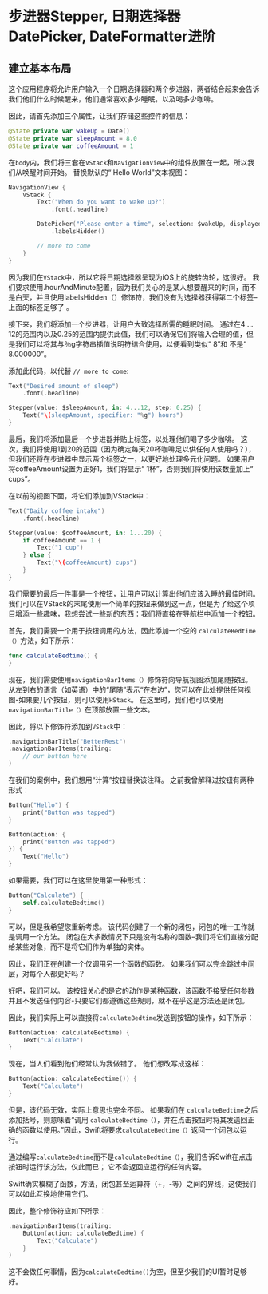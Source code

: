 # 步进器Stepper, 日期选择器 DatePicker, DateFormatter进阶

## 建立基本布局

这个应用程序将允许用户输入一个日期选择器和两个步进器，两者结合起来会告诉我们他们什么时候醒来，他们通常喜欢多少睡眠，以及喝多少咖啡。

因此，请首先添加三个属性，让我们存储这些控件的信息：

```swift
@State private var wakeUp = Date()
@State private var sleepAmount = 8.0
@State private var coffeeAmount = 1
```

在`body`内，我们将三套在`VStack`和`NavigationView`中的组件放置在一起，所以我们从唤醒时间开始。 替换默认的“ Hello World”文本视图：

```swift
NavigationView {
    VStack {
        Text("When do you want to wake up?")
            .font(.headline)

        DatePicker("Please enter a time", selection: $wakeUp, displayedComponents: .hourAndMinute)
            .labelsHidden()

        // more to come
    }
}
```

因为我们在`VStack`中，所以它将日期选择器呈现为iOS上的旋转齿轮，这很好。 我们要求使用.hourAndMinute配置，因为我们关心的是某人想要醒来的时间，而不是白天，并且使用labelsHidden（）修饰符，我们没有为选择器获得第二个标签–上面的标签足够了 。

接下来，我们将添加一个步进器，让用户大致选择所需的睡眠时间。 通过在4 ... 12的范围内以及0.25的范围内提供此值，我们可以确保它们将输入合理的值，但是我们可以将其与％g字符串插值说明符结合使用，以便看到类似“ 8”和 不是“ 8.000000”。

添加此代码，以代替  `// more to come`:

```swift
Text("Desired amount of sleep")
    .font(.headline)

Stepper(value: $sleepAmount, in: 4...12, step: 0.25) {
    Text("\(sleepAmount, specifier: "%g") hours")
}
```
最后，我们将添加最后一个步进器并贴上标签，以处理他们喝了多少咖啡。 这次，我们将使用1到20的范围（因为确定每天20杯咖啡足以供任何人使用吗？），但我们还将在步进器中显示两个标签之一，以更好地处理多元化问题。 如果用户将coffeeAmount设置为正好1，我们将显示“ 1杯”，否则我们将使用该数量加上“ cups”。

在以前的视图下面，将它们添加到VStack中：

```swift
Text("Daily coffee intake")
    .font(.headline)

Stepper(value: $coffeeAmount, in: 1...20) {
    if coffeeAmount == 1 {
        Text("1 cup")
    } else {
        Text("\(coffeeAmount) cups")
    }
}
```

我们需要的最后一件事是一个按钮，让用户可以计算出他们应该入睡的最佳时间。 我们可以在VStack的末尾使用一个简单的按钮来做到这一点，但是为了给这个项目增添一些趣味，我想尝试一些新的东西：我们将直接在导航栏中添加一个按钮。

首先，我们需要一个用于按钮调用的方法，因此添加一个空的 `calculateBedtime（）`方法，如下所示：

```swift
func calculateBedtime() {
}
```

现在，我们需要使用`navigationBarItems（）`修饰符向导航视图添加尾随按钮。 从左到右的语言（如英语）中的“尾随”表示“在右边”，您可以在此处提供任何视图-如果要几个按钮，则可以使用`HStack`。 在这里时，我们也可以使用`navigationBarTitle（）`在顶部放置一些文本。

因此，将以下修饰符添加到`VStack`中：
```swift
.navigationBarTitle("BetterRest")
.navigationBarItems(trailing:
    // our button here
)
```

在我们的案例中，我们想用“计算”按钮替换该注释。 之前我曾解释过按钮有两种形式：

```swift
Button("Hello") {
    print("Button was tapped")
}

Button(action: {
    print("Button was tapped")
}) {
    Text("Hello")
}
```

如果需要，我们可以在这里使用第一种形式：

```swift
Button("Calculate") {
    self.calculateBedtime()
}
```
可以，但是我希望您重新考虑。 该代码创建了一个新的闭包，闭包的唯一工作就是调用一个方法。 闭包在大多数情况下只是没有名称的函数–我们将它们直接分配给某些对象，而不是将它们作为单独的实体。

因此，我们正在创建一个仅调用另一个函数的函数。 如果我们可以完全跳过中间层，对每个人都更好吗？

好吧，我们可以。 该按钮关心的是它的动作是某种函数，该函数不接受任何参数并且不发送任何内容-只要它们都遵循这些规则，就不在乎这是方法还是闭包。

因此，我们实际上可以直接将`calculateBedtime`发送到按钮的操作，如下所示：

```swift
Button(action: calculateBedtime) {
    Text("Calculate")
}
```

现在，当人们看到他们经常认为我做错了。 他们想改写成这样：

```swift
Button(action: calculateBedtime()) {
    Text("Calculate")
}
```

但是，该代码无效，实际上意思也完全不同。 如果我们在 `calculateBedtime`之后添加括号，则意味着“调用 `calculateBedtime（)`，并在点击按钮时将其发送回正确的函数以使用。”因此，Swift将要求`calculateBedtime（）`返回一个闭包以运行。

通过编写`calculateBedtime`而不是`calculateBedtime（）`，我们告诉Swift在点击按钮时运行该方法，仅此而已； 它不会返回应运行的任何内容。

Swift确实模糊了函数，方法，闭包甚至运算符（+，-等）之间的界线，这使我们可以如此互换地使用它们。

因此，整个修饰符应如下所示：
```swift
.navigationBarItems(trailing:
    Button(action: calculateBedtime) {
        Text("Calculate")
    }
)
```

这不会做任何事情，因为`calculateBedtime()`为空，但至少我们的UI暂时足够好。

